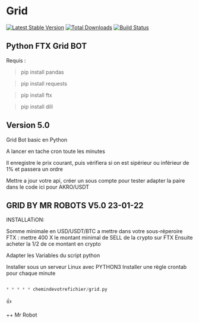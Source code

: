 # Grid

[![Latest Stable Version](https://poser.pugx.org/yii2tech/crontab/v/stable.png)](https://packagist.org/packages/yii2tech/crontab)
[![Total Downloads](https://poser.pugx.org/yii2tech/crontab/downloads.png)](https://packagist.org/packages/yii2tech/crontab)
[![Build Status](https://travis-ci.org/yii2tech/crontab.svg?branch=master)](https://travis-ci.org/yii2tech/crontab)
## Python FTX Grid BOT

Requis :

>pip install pandas

>pip install requests

>pip install ftx

>pip install dill



## Version 5.0

Grid Bot basic en Python

A lancer en tache cron toute les minutes

Il enregistre le prix courant, puis vérifiera si on est sipérieur ou inférieur de 1% et passera un ordre

Mettre a jour votre api, créer un sous compte pour tester adapter la paire dans le code ici pour AKRO/USDT



##           GRID BY MR ROBOTS V5.0 23-01-22
INSTALLATiON:

Somme minimale en USD/USDT/BTC a mettre 
dans votre sous-réperoire FTX : 
mettre 400 X le montant minimal de SELL de la crypto sur FTX
Ensuite acheter la 1/2 de ce montant en crypto

Adapter les Variables du script python

Installer sous un serveur Linux avec PYTHON3
Installer une règle crontab pour chaque minute




```php

* * * * * chemindevotrefichier/grid.py

```

:+1: 

++ Mr Robot
